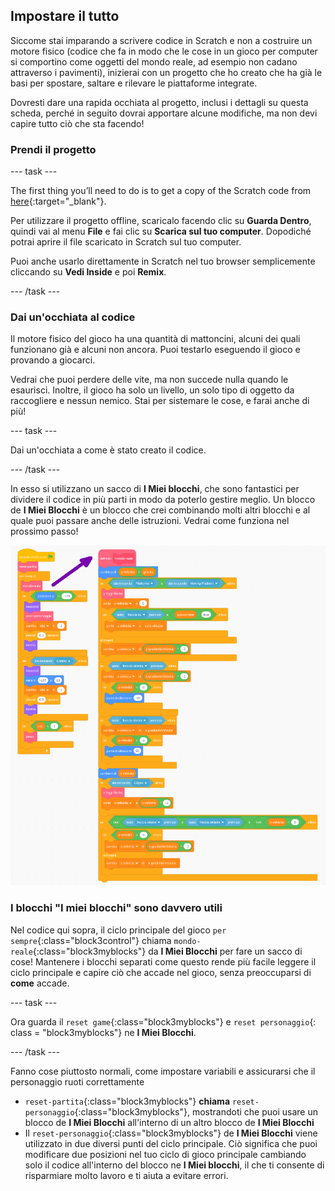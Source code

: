 ## Impostare il tutto

Siccome stai imparando a scrivere codice in Scratch e non a costruire un motore fisico (codice che fa in modo che le cose in un gioco per computer si comportino come oggetti del mondo reale, ad esempio non cadano attraverso i pavimenti), inizierai con un progetto che ho creato che ha già le basi per spostare, saltare e rilevare le piattaforme integrate.

Dovresti dare una rapida occhiata al progetto, inclusi i dettagli su questa scheda, perché in seguito dovrai apportare alcune modifiche, ma non devi capire tutto ciò che sta facendo!

### Prendi il progetto

\--- task \---

The first thing you’ll need to do is to get a copy of the Scratch code from [here](https://scratch.mit.edu/projects/454114430){:target="_blank"}.

Per utilizzare il progetto offline, scaricalo facendo clic su **Guarda Dentro**, quindi vai al menu **File** e fai clic su **Scarica sul tuo computer**. Dopodiché potrai aprire il file scaricato in Scratch sul tuo computer.

Puoi anche usarlo direttamente in Scratch nel tuo browser semplicemente cliccando su **Vedi Inside** e poi **Remix**.

\--- /task \---

### Dai un'occhiata al codice

Il motore fisico del gioco ha una quantità di mattoncini, alcuni dei quali funzionano già e alcuni non ancora. Puoi testarlo eseguendo il gioco e provando a giocarci.

Vedrai che puoi perdere delle vite, ma non succede nulla quando le esaurisci. Inoltre, il gioco ha solo un livello, un solo tipo di oggetto da raccogliere e nessun nemico. Stai per sistemare le cose, e farai anche di più!

\--- task \---

Dai un'occhiata a come è stato creato il codice.

\--- /task \---

In esso si utilizzano un sacco di **I Miei blocchi**, che sono fantastici per dividere il codice in più parti in modo da poterlo gestire meglio. Un blocco de **I Miei Blocchi** è un blocco che crei combinando molti altri blocchi e al quale puoi passare anche delle istruzioni. Vedrai come funziona nel prossimo passo!

![](images/setup2and3.png)

### I blocchi "I miei blocchi" sono davvero utili

Nel codice qui sopra, il ciclo principale del gioco `per sempre`{:class="block3control"} chiama `mondo-reale`{:class="block3myblocks"} da **I Miei Blocchi** per fare un sacco di cose! Mantenere i blocchi separati come questo rende più facile leggere il ciclo principale e capire ciò che accade nel gioco, senza preoccuparsi di **come** accade.

\--- task \---

Ora guarda il `reset game`{:class="block3myblocks"} e `reset personaggio`{: class = "block3myblocks"} ne **I Miei Blocchi**.

\--- /task \---

Fanno cose piuttosto normali, come impostare variabili e assicurarsi che il personaggio ruoti correttamente

- `reset-partita`{:class="block3myblocks"} **chiama** `reset-personaggio`{:class="block3myblocks"}, mostrandoti che puoi usare un blocco de **I Miei Blocchi** all'interno di un altro blocco de **I Miei Blocchi**
- Il `reset-personaggio`{:class="block3myblocks"} de **I Miei Blocchi** viene utilizzato in due diversi punti del ciclo principale. Ciò significa che puoi modificare due posizioni nel tuo ciclo di gioco principale cambiando solo il codice all'interno del blocco ne **I Miei blocchi**, il che ti consente di risparmiare molto lavoro e ti aiuta a evitare errori.
